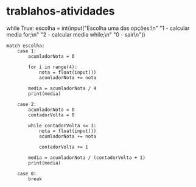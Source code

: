# trablahos-atividades

while True:
    escolha = int(input("Escolha uma das opções:\n"
                        "1 - calcular media for;\n"
                        "2 - calcular media while;\n"
                        "0 - sair\n"))
    
    match escolha:
        case 1:
            acumladorNota = 0

            for i in range(4):
                nota = float(input())
                acumladorNota += nota

            media = acumladorNota / 4
            print(media)

        case 2:
            acumladorNota = 0
            contadorVolta = 0

            while contadorVolta <= 3:
                nota = float(input())
                acumladorNota += nota

                contadorVolta += 1
            
            media = acumladorNota / (contadorVolta + 1)
            print(media)

        case 0:
            break
